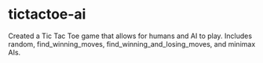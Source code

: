 # tictactoe-ai
Created a Tic Tac Toe game that allows for humans and AI to play.
Includes random, find_winning_moves, find_winning_and_losing_moves, and minimax AIs.
